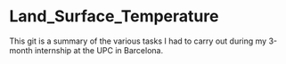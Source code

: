 # Land_Surface_Temperature
This git is a summary of the various tasks I had to carry out during my 3-month internship at the UPC in Barcelona.
